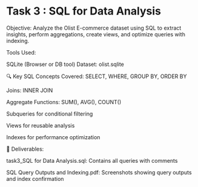 # Task 3 : SQL for Data Analysis
Objective:
Analyze the Olist E-commerce dataset using SQL to extract insights, perform aggregations, create views, and optimize queries with indexing.

Tools Used:

SQLite (Browser or DB tool)
Dataset: olist.sqlite

🔍 Key SQL Concepts Covered:
SELECT, WHERE, GROUP BY, ORDER BY

Joins: INNER JOIN

Aggregate Functions: SUM(), AVG(), COUNT()

Subqueries for conditional filtering

Views for reusable analysis

Indexes for performance optimization

📂 Deliverables:

task3_SQL for Data Analysis.sql: Contains all queries with comments

SQL Query Outputs and Indexing.pdf: Screenshots showing query outputs and index confirmation

